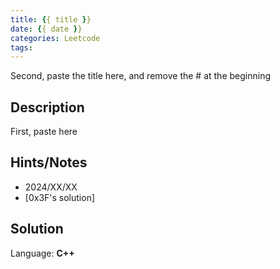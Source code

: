 ```yaml
---
title: {{ title }}
date: {{ date }}
categories: Leetcode
tags:
---
```


Second, paste the title here, and remove the # at the beginning

## Description

First, paste here

## Hints/Notes

- 2024/XX/XX
- [0x3F's solution]

## Solution

Language: **C++**

```C++

```
